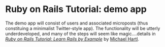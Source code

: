 # Ruby on Rails Tutorial: demo app
The demo app will consist of users and associated microposts (thus constituing a  minimalist Twitter-style app). The functionality will be utterly underdeveloped, and many of the steps will seem like magic....details in
[*Ruby on Rails Tutorial: Learn Rails by Example*](http://railstutorial.org/)
by [Michael Hartl](http://michaelhartl.com/).